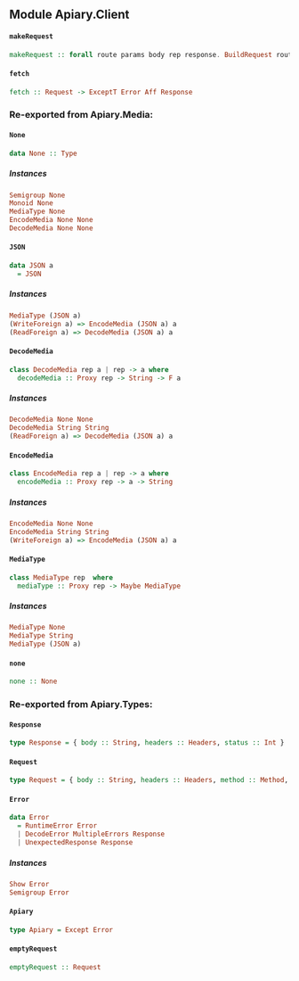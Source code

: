 ## Module Apiary.Client

#### `makeRequest`

``` purescript
makeRequest :: forall route params body rep response. BuildRequest route params body rep => DecodeResponse rep response => route -> (Request -> Request) -> params -> body -> Aff (Either Error response)
```

#### `fetch`

``` purescript
fetch :: Request -> ExceptT Error Aff Response
```


### Re-exported from Apiary.Media:

#### `None`

``` purescript
data None :: Type
```

##### Instances
``` purescript
Semigroup None
Monoid None
MediaType None
EncodeMedia None None
DecodeMedia None None
```

#### `JSON`

``` purescript
data JSON a
  = JSON
```

##### Instances
``` purescript
MediaType (JSON a)
(WriteForeign a) => EncodeMedia (JSON a) a
(ReadForeign a) => DecodeMedia (JSON a) a
```

#### `DecodeMedia`

``` purescript
class DecodeMedia rep a | rep -> a where
  decodeMedia :: Proxy rep -> String -> F a
```

##### Instances
``` purescript
DecodeMedia None None
DecodeMedia String String
(ReadForeign a) => DecodeMedia (JSON a) a
```

#### `EncodeMedia`

``` purescript
class EncodeMedia rep a | rep -> a where
  encodeMedia :: Proxy rep -> a -> String
```

##### Instances
``` purescript
EncodeMedia None None
EncodeMedia String String
(WriteForeign a) => EncodeMedia (JSON a) a
```

#### `MediaType`

``` purescript
class MediaType rep  where
  mediaType :: Proxy rep -> Maybe MediaType
```

##### Instances
``` purescript
MediaType None
MediaType String
MediaType (JSON a)
```

#### `none`

``` purescript
none :: None
```

### Re-exported from Apiary.Types:

#### `Response`

``` purescript
type Response = { body :: String, headers :: Headers, status :: Int }
```

#### `Request`

``` purescript
type Request = { body :: String, headers :: Headers, method :: Method, url :: URL }
```

#### `Error`

``` purescript
data Error
  = RuntimeError Error
  | DecodeError MultipleErrors Response
  | UnexpectedResponse Response
```

##### Instances
``` purescript
Show Error
Semigroup Error
```

#### `Apiary`

``` purescript
type Apiary = Except Error
```

#### `emptyRequest`

``` purescript
emptyRequest :: Request
```

